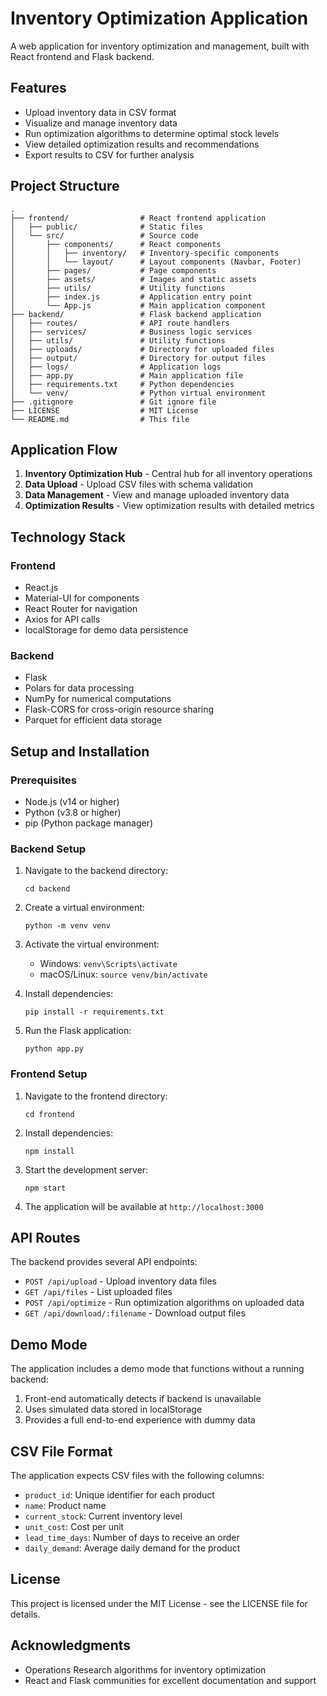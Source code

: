 # Inventory Optimization Application

A web application for inventory optimization and management, built with React frontend and Flask backend.

## Features

- Upload inventory data in CSV format
- Visualize and manage inventory data
- Run optimization algorithms to determine optimal stock levels
- View detailed optimization results and recommendations
- Export results to CSV for further analysis

## Project Structure

```
.
├── frontend/                # React frontend application
│   ├── public/              # Static files
│   └── src/                 # Source code
│       ├── components/      # React components
│       │   ├── inventory/   # Inventory-specific components
│       │   └── layout/      # Layout components (Navbar, Footer)
│       ├── pages/           # Page components
│       ├── assets/          # Images and static assets
│       ├── utils/           # Utility functions
│       ├── index.js         # Application entry point
│       └── App.js           # Main application component
├── backend/                 # Flask backend application
│   ├── routes/              # API route handlers
│   ├── services/            # Business logic services
│   ├── utils/               # Utility functions
│   ├── uploads/             # Directory for uploaded files
│   ├── output/              # Directory for output files
│   ├── logs/                # Application logs
│   ├── app.py               # Main application file
│   ├── requirements.txt     # Python dependencies
│   └── venv/                # Python virtual environment
├── .gitignore               # Git ignore file
├── LICENSE                  # MIT License
└── README.md                # This file
```

## Application Flow

1. **Inventory Optimization Hub** - Central hub for all inventory operations
2. **Data Upload** - Upload CSV files with schema validation
3. **Data Management** - View and manage uploaded inventory data
4. **Optimization Results** - View optimization results with detailed metrics

## Technology Stack

### Frontend
- React.js
- Material-UI for components
- React Router for navigation
- Axios for API calls
- localStorage for demo data persistence

### Backend
- Flask
- Polars for data processing
- NumPy for numerical computations
- Flask-CORS for cross-origin resource sharing
- Parquet for efficient data storage

## Setup and Installation

### Prerequisites
- Node.js (v14 or higher)
- Python (v3.8 or higher)
- pip (Python package manager)

### Backend Setup
1. Navigate to the backend directory:
   ```
   cd backend
   ```

2. Create a virtual environment:
   ```
   python -m venv venv
   ```

3. Activate the virtual environment:
   - Windows: `venv\Scripts\activate`
   - macOS/Linux: `source venv/bin/activate`

4. Install dependencies:
   ```
   pip install -r requirements.txt
   ```

5. Run the Flask application:
   ```
   python app.py
   ```

### Frontend Setup
1. Navigate to the frontend directory:
   ```
   cd frontend
   ```

2. Install dependencies:
   ```
   npm install
   ```

3. Start the development server:
   ```
   npm start
   ```

4. The application will be available at `http://localhost:3000`

## API Routes

The backend provides several API endpoints:
- `POST /api/upload` - Upload inventory data files
- `GET /api/files` - List uploaded files
- `POST /api/optimize` - Run optimization algorithms on uploaded data
- `GET /api/download/:filename` - Download output files

## Demo Mode

The application includes a demo mode that functions without a running backend:

1. Front-end automatically detects if backend is unavailable
2. Uses simulated data stored in localStorage
3. Provides a full end-to-end experience with dummy data

## CSV File Format

The application expects CSV files with the following columns:
- `product_id`: Unique identifier for each product
- `name`: Product name
- `current_stock`: Current inventory level
- `unit_cost`: Cost per unit
- `lead_time_days`: Number of days to receive an order
- `daily_demand`: Average daily demand for the product

## License

This project is licensed under the MIT License - see the LICENSE file for details.

## Acknowledgments

- Operations Research algorithms for inventory optimization
- React and Flask communities for excellent documentation and support 